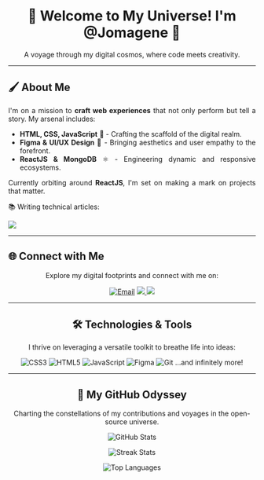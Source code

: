 <h1 align="center">🌌 Welcome to My Universe! I'm @Jomagene 🌌</h1>

<p align="center">
A voyage through my digital cosmos, where code meets creativity.
</p>

---

## 🖌️ About Me

<div align="justify">
  
I'm on a mission to **craft web experiences** that not only perform but tell a story. My arsenal includes:

- **HTML, CSS, JavaScript** 🚀 - Crafting the scaffold of the digital realm.
- **Figma & UI/UX Design** 🎨 - Bringing aesthetics and user empathy to the forefront.
- **ReactJS & MongoDB** ⚛️ - Engineering dynamic and responsive ecosystems.

Currently orbiting around **ReactJS**, I'm set on making a mark on projects that matter.
<p>📚 Writing technical articles:</p>
<a href="https://dev.to/jomagene" ><img src="https://img.shields.io/badge/dev.to-%231572B6.svg?style=for-the-badge&logo=devdotto&logoColor=white"/></a>

</div>

---

## 🌐 Connect with Me

<div align="center">

Explore my digital footprints and connect with me on:

[![Email](https://img.shields.io/badge/Gmail-%40Jomagene-%23EA4335?style=for-the-badge&logo=gmail&logoColor=white)](mailto:semjomagene@gmail.com)
<a href="https://t.me/joelmagene">
    <img src="https://img.shields.io/badge/Telegram-2CA5E0?style=for-the-badge&logo=telegram&logoColor=white">
</a>
<a href="https://www.linkedin.com/in/jo%C3%ABl-magene/">
    <img src="https://img.shields.io/badge/Linkedin-E4405F?style=for-the-badge&logo=linkedin&logoColor=white">
</a>

--- 
## 🛠️ Technologies & Tools

<div align="center">

I thrive on leveraging a versatile toolkit to breathe life into ideas:

![CSS3](https://img.shields.io/badge/css3-%231572B6.svg?style=for-the-badge&logo=css3&logoColor=white)
![HTML5](https://img.shields.io/badge/html5-%23E34F26.svg?style=for-the-badge&logo=html5&logoColor=white)
![JavaScript](https://img.shields.io/badge/javascript-%23323330.svg?style=for-the-badge&logo=javascript&logoColor=%23F7DF1E)
![Figma](https://img.shields.io/badge/Figma-%23F24E1E.svg?style=for-the-badge&logo=figma&logoColor=white)
![Git](https://img.shields.io/badge/git-%23F05033.svg?style=for-the-badge&logo=git&logoColor=white)
...and infinitely more!

</div>

---

## 🚀 My GitHub Odyssey

<div align="center">

Charting the constellations of my contributions and voyages in the open-source universe.

![GitHub Stats](https://github-readme-stats.vercel.app/api?username=Jomagene&show_icons=true&theme=synthwave&hide_border=true&include_all_commits=true&count_private=true)

![Streak Stats](https://github-readme-streak-stats.herokuapp.com/?user=Jomagene&theme=synthwave&hide_border=true)

![Top Languages](https://github-readme-stats.vercel.app/api/top-langs/?username=Jomagene&theme=synthwave&hide_border=true&include_all_commits=true&count_private=true&layout=compact)

</div>
